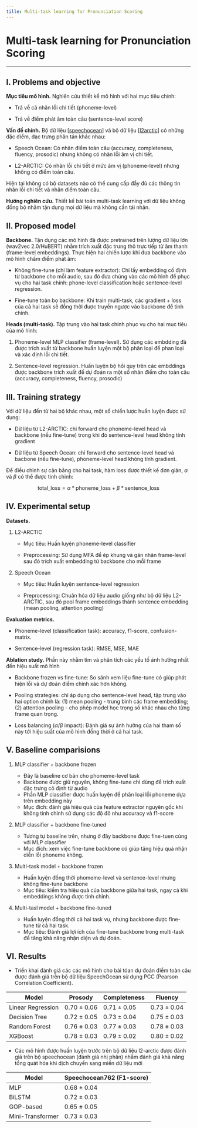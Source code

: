 ```yaml
---
tille: Multi-task learning for Pronunciation Scoring
---
```


# Multi-task learning for Pronunciation Scoring
---

## I. Problems and objective

**Mục tiêu mô hình.** Nghiên cứu thiết kế mô hình với hai mục tiêu chính:

- Trả về cả nhãn lỗi chi tiết (phoneme-level)

- Trả về điểm phát âm toàn câu (sentence-level score)

**Vấn đề chính.** Bộ dữ liệu [[speechocean](https://github.com/jimbozhang/speechocean762)] và bộ dữ liệu [[l2arctic](https://psi.engr.tamu.edu/l2-arctic-corpus/)] có những đặc điểm, đạc trưng phân tán khác nhau:

- Speech Ocean: Có nhãn điểm toàn câu (accuracy, completeness, fluency, prosodic) nhưng không có nhãn lỗi âm vị chi tiết.

- L2-ARCTIC: Có nhãn lỗi chi tiết ở mức âm vị (phoneme-level) nhưng không có điểm toàn câu.

Hiện tại không có bộ datasets nào có thể cung cấp đầy đủ các thông tin nhãn lỗi chi tiết và nhãn điểm toàn câu.

**Hướng nghiên cứu.** Thiết kế bài toán multi-task learning với dữ liệu không đồng bộ nhằm tận dụng mọi dữ liệu mà không cần tái nhãn.

## II. Proposed model

**Backbone.** Tận dụng các mô hình đã được pretrained trên lượng dữ liệu lớn (wav2vec 2.0/HuBERT) nhằm trích xuất đặc trưng thô trực tiếp từ âm thanh (frame-level embeddings). Thực hiện hai chiến lược khi đưa backbone vào mô hình chấm điểm phát âm:

- Không fine-tune (chỉ làm feature extractor): Chỉ lấy embedding cố định từ backbone cho mỗi audio, sau đó đưa chúng vào các mô hình để phục vụ cho hai task chính: phone-level classification hoặc sentence-level regression.

- Fine-tune toàn bọ backbone: Khi train multi-task, các gradient + loss của cả hai task sẽ đồng thời được truyền ngược vào backbone để tinh chỉnh.

**Heads (multi-task).** Tập trung vào hai task chính phục vụ cho hai mục tiêu của mô hình:

1. Phoneme-level MLP classifier (frame-level). Sử dụng các embdding đã được trích xuất từ backbone huấn luyện một bộ phân loại để phan loại và xác định lỗi chi tiết.

2. Sentence-level regression. Huấn luyện bộ hồi quy trên các embddings được backbone trích xuất để dự đoán ra một số nhãn điểm cho toàn câu (accuracy, completeness, fluency, prosodic)

## III. Training strategy

Với dữ liệu đến từ hai bộ khác nhau, một số chiến lược huấn luyện được sử dụng:

- Dữ liệu từ L2-ARCTIC: chỉ forward cho phoneme-level head và backbone (nếu fine-tune) trong khi đó sentence-level head không tính gradient

- Dữ liệu từ Speech Ocean: chỉ forward cho sentence-level head và bacbone (nếu fine-tune), phoneme-level head không tính gradient.

Để điều chỉnh sự cân bằng cho hai task, hàm loss được thiết kế đơn giản, $\alpha$ và $\beta$ có thể được tinh chỉnh: 

$$
\text{total_loss} = \alpha * \text{phoneme_loss} + \beta * \text{sentence_loss}
$$

## IV. Experimental setup

**Datasets.**

1. L2-ARCTIC

    - Mục tiêu: Huấn luyện phoneme-level classifier

    - Preprocessing: Sử dụng MFA để ép khung và gán nhãn frame-level sau đó trích xuất embedding từ backbone cho mỗi frame

2. Speech Ocean

    - Mục tiêu: Huấn luyện sentence-level regression

    - Preprocessing: Chuân hóa dữ liệu audio giống như bộ dữ liệu L2-ARCTIC, sau đó pool frame embeddings thành sentence embedding (mean pooling, attention pooling)

**Evaluation metrics.**

- Phoneme-level (classification task): accuracy, f1-score, confusion-matrix.

- Sentence-level (regression task): RMSE, MSE, MAE

**Ablation study.** Phần này nhằm tìm và phân tích các yếu tố ảnh hưởng nhất đến hiệu suất mô hình

- Backbone frozen vs fine-tune: So sánh xem liệu fine-tune có giúp phát hiện lỗi và dự đoán điểm chính xác hơn không.

- Pooling strategies: chỉ áp dụng cho sentence-level head, tập trung vào hai option chính là: (1) mean pooling - trung bình các frame embedding; (2) attention pooling - cho phép model học trọng số khác nhau cho từng frame quan trọng.

- Loss balancing ($\alpha/\beta$ impact): Đánh giá sự ảnh hưởng của hai tham số này tới hiệu suất của mô hình đồng thời ở cả hai task.


## V. Baseline comparisions

1. MLP classifier + backbone frozen

    - Đây là baseline cơ bản cho phomeme-level task
    - Backbone được giữ nguyên, không fine-tune chỉ dùng để trích xuất đặc trưng cô định từ audio
    - Phần MLP classifier được huấn luyện để phân loại lỗi phoneme dựa trên embedding này
    - Mục đích: đánh giá hiệu quả của feature extractor nguyên gốc khi không tinh chỉnh sử dụng các độ đô như accuracy và f1-score

2. MLP classifier + backbone fine-tuned

    - Tương tự baseline trên, nhưng ở đây backbone được fine-tuen cùng với MLP classifier
    - Mục đích: xem việc fine-tune backbone có giúp tăng hiệu quả nhận diễn lỗi phoneme không.

3. Multi-task model + backbone frozen

    - Huấn luyện đồng thời phomeme-level và sentence-level nhưng không fine-tune backbone
    - Mục tiêu: kiểm tra hiệu quả của backbone giữa hai task, ngay cả khi embeddings không được tinh chỉnh.

4. Multi-tasl model + backbone fine-tuned

    - Huấn luyện đồng thời cả hai task vụ, nhưng backbone được fine-tune từ cả hai task.
    - Mục tiêu: Đánh giá lợi ích của fine-tune backbone trong multi-task để tăng khả năng nhận diện và dự đoán.

## VI. Results

- Triển khai đánh giá các các mô hình cho bài tóan dự đoán điểm toàn câu được đánh giá trên bộ dữ liệu SpeechOcean sử dụng PCC (Pearson Correlation Coefficient). 

| Model             | Prosody        | Completeness   | Fluency        |
|----|--|----|----|
| Linear Regression | 0.70 ± 0.06   | 0.71 ± 0.05   | 0.73 ± 0.04   |
| Decision Tree     | 0.72 ± 0.05   | 0.73 ± 0.04   | 0.75 ± 0.03   |
| Random Forest     | 0.76 ± 0.03   | 0.77 ± 0.03   | 0.78 ± 0.03   |
| XGBoost           | 0.78 ± 0.03   | 0.79 ± 0.02   | 0.80 ± 0.02   |


- Các mô hình được huấn luyện trước trên bộ dữ liệu l2-arctic được đánh giá trên bộ speechocean (đánh giá nhị phân) nhằm đánh giá khả năng tổng quát hóa khi dịch chuyển sang miền dữ liệu mới  

| Model               | Speechocean762 (F1-score) |
|-----|-----|
| MLP                 | 0.68 ± 0.04              |
| BiLSTM              | 0.72 ± 0.03              |
| GOP-based           | 0.65 ± 0.05              |
| Mini-Transformer    | 0.73 ± 0.03              |
